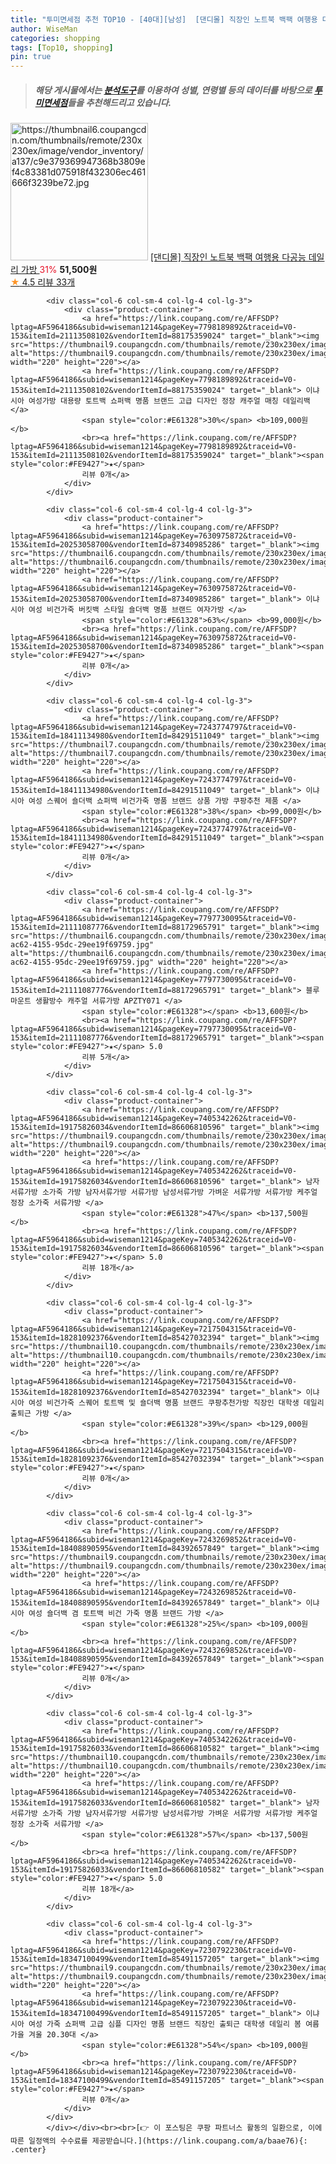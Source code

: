 ```yaml
---
title: "투미면세점 추천 TOP10 - [40대][남성]  [댄디몰] 직장인 노트북 백팩 여행용 다공능 데일리 가방 "
author: WiseMan
categories: shopping
tags: [Top10, shopping]
pin: true
---
```


> ##### 해당 게시물에서는 [**분석도구**](https://itemscout.io/)를 이용하여 **성별**, **연령별** 등의 데이터를 바탕으로 [**투미면세점**](https://link.coupang.com/a/baae76)들을 추천해드리고 있습니다.
<div class="container"><div class="row">
            <div class="col-6 col-sm-4 col-lg-4 col-lg-3">
                <div class="product-container">
                    <a href="https://link.coupang.com/re/AFFSDP?lptag=AF5964186&subid=wiseman1214&pageKey=7356130233&traceid=V0-153&itemId=18941079910&vendorItemId=86067579008" target="_blank"><img src="https://thumbnail6.coupangcdn.com/thumbnails/remote/230x230ex/image/vendor_inventory/a137/c9e379369947368b3809ef4c83381d075918f432306ec461666f3239be72.jpg" alt="https://thumbnail6.coupangcdn.com/thumbnails/remote/230x230ex/image/vendor_inventory/a137/c9e379369947368b3809ef4c83381d075918f432306ec461666f3239be72.jpg" width="220" height="220"></a>
                    <a href="https://link.coupang.com/re/AFFSDP?lptag=AF5964186&subid=wiseman1214&pageKey=7356130233&traceid=V0-153&itemId=18941079910&vendorItemId=86067579008" target="_blank"> [댄디몰] 직장인 노트북 백팩 여행용 다공능 데일리 가방 </a>
                    <span style="color:#E61328">31%</span> <b>51,500원</b>
                    <br><a href="https://link.coupang.com/re/AFFSDP?lptag=AF5964186&subid=wiseman1214&pageKey=7356130233&traceid=V0-153&itemId=18941079910&vendorItemId=86067579008" target="_blank"><span style="color:#FE9427">★</span> 4.5
                    리뷰 33개</a>
                </div>
            </div>
            
            <div class="col-6 col-sm-4 col-lg-4 col-lg-3">
                <div class="product-container">
                    <a href="https://link.coupang.com/re/AFFSDP?lptag=AF5964186&subid=wiseman1214&pageKey=7798189892&traceid=V0-153&itemId=21113508102&vendorItemId=88175359024" target="_blank"><img src="https://thumbnail9.coupangcdn.com/thumbnails/remote/230x230ex/image/vendor_inventory/1b70/003c70932e83aec981b413f8af774dcf4ddd382e866fbcb7faebe5f7dfc9.png" alt="https://thumbnail9.coupangcdn.com/thumbnails/remote/230x230ex/image/vendor_inventory/1b70/003c70932e83aec981b413f8af774dcf4ddd382e866fbcb7faebe5f7dfc9.png" width="220" height="220"></a>
                    <a href="https://link.coupang.com/re/AFFSDP?lptag=AF5964186&subid=wiseman1214&pageKey=7798189892&traceid=V0-153&itemId=21113508102&vendorItemId=88175359024" target="_blank"> 이냐시아 여성가방 대용량 토트백 쇼퍼백 명품 브랜드 고급 디자인 정장 캐주얼 매칭 데일리백 </a>
                    <span style="color:#E61328">30%</span> <b>109,000원</b>
                    <br><a href="https://link.coupang.com/re/AFFSDP?lptag=AF5964186&subid=wiseman1214&pageKey=7798189892&traceid=V0-153&itemId=21113508102&vendorItemId=88175359024" target="_blank"><span style="color:#FE9427">★</span> 
                    리뷰 0개</a>
                </div>
            </div>
            
            <div class="col-6 col-sm-4 col-lg-4 col-lg-3">
                <div class="product-container">
                    <a href="https://link.coupang.com/re/AFFSDP?lptag=AF5964186&subid=wiseman1214&pageKey=7630975872&traceid=V0-153&itemId=20253058700&vendorItemId=87340985286" target="_blank"><img src="https://thumbnail6.coupangcdn.com/thumbnails/remote/230x230ex/image/vendor_inventory/6ae0/a7b444d1e0b7a50b83e24680d0efd9106f1aa1d962c0fc4ffb07ce74ec1a.png" alt="https://thumbnail6.coupangcdn.com/thumbnails/remote/230x230ex/image/vendor_inventory/6ae0/a7b444d1e0b7a50b83e24680d0efd9106f1aa1d962c0fc4ffb07ce74ec1a.png" width="220" height="220"></a>
                    <a href="https://link.coupang.com/re/AFFSDP?lptag=AF5964186&subid=wiseman1214&pageKey=7630975872&traceid=V0-153&itemId=20253058700&vendorItemId=87340985286" target="_blank"> 이냐시아 여성 비건가죽 버킷백 스타일 숄더백 명품 브랜드 여자가방 </a>
                    <span style="color:#E61328">63%</span> <b>99,000원</b>
                    <br><a href="https://link.coupang.com/re/AFFSDP?lptag=AF5964186&subid=wiseman1214&pageKey=7630975872&traceid=V0-153&itemId=20253058700&vendorItemId=87340985286" target="_blank"><span style="color:#FE9427">★</span> 
                    리뷰 0개</a>
                </div>
            </div>
            
            <div class="col-6 col-sm-4 col-lg-4 col-lg-3">
                <div class="product-container">
                    <a href="https://link.coupang.com/re/AFFSDP?lptag=AF5964186&subid=wiseman1214&pageKey=7243774797&traceid=V0-153&itemId=18411134980&vendorItemId=84291511049" target="_blank"><img src="https://thumbnail7.coupangcdn.com/thumbnails/remote/230x230ex/image/vendor_inventory/cba0/69ab3a2884ac1d602a715ab426ff2bd61411aadbd2717ede97aa840627fe.png" alt="https://thumbnail7.coupangcdn.com/thumbnails/remote/230x230ex/image/vendor_inventory/cba0/69ab3a2884ac1d602a715ab426ff2bd61411aadbd2717ede97aa840627fe.png" width="220" height="220"></a>
                    <a href="https://link.coupang.com/re/AFFSDP?lptag=AF5964186&subid=wiseman1214&pageKey=7243774797&traceid=V0-153&itemId=18411134980&vendorItemId=84291511049" target="_blank"> 이냐시아 여성 스퀘어 숄더백 쇼퍼백 비건가죽 명품 브랜드 상품 가방 쿠팡추천 제품 </a>
                    <span style="color:#E61328">38%</span> <b>99,000원</b>
                    <br><a href="https://link.coupang.com/re/AFFSDP?lptag=AF5964186&subid=wiseman1214&pageKey=7243774797&traceid=V0-153&itemId=18411134980&vendorItemId=84291511049" target="_blank"><span style="color:#FE9427">★</span> 
                    리뷰 0개</a>
                </div>
            </div>
            
            <div class="col-6 col-sm-4 col-lg-4 col-lg-3">
                <div class="product-container">
                    <a href="https://link.coupang.com/re/AFFSDP?lptag=AF5964186&subid=wiseman1214&pageKey=7797730095&traceid=V0-153&itemId=21111087776&vendorItemId=88172965791" target="_blank"><img src="https://thumbnail6.coupangcdn.com/thumbnails/remote/230x230ex/image/retail/images/2023/12/26/10/5/14cc56e7-ac62-4155-95dc-29ee19f69759.jpg" alt="https://thumbnail6.coupangcdn.com/thumbnails/remote/230x230ex/image/retail/images/2023/12/26/10/5/14cc56e7-ac62-4155-95dc-29ee19f69759.jpg" width="220" height="220"></a>
                    <a href="https://link.coupang.com/re/AFFSDP?lptag=AF5964186&subid=wiseman1214&pageKey=7797730095&traceid=V0-153&itemId=21111087776&vendorItemId=88172965791" target="_blank"> 블루마운트 생활방수 캐주얼 서류가방 APZTY071 </a>
                    <span style="color:#E61328"></span> <b>13,600원</b>
                    <br><a href="https://link.coupang.com/re/AFFSDP?lptag=AF5964186&subid=wiseman1214&pageKey=7797730095&traceid=V0-153&itemId=21111087776&vendorItemId=88172965791" target="_blank"><span style="color:#FE9427">★</span> 5.0
                    리뷰 5개</a>
                </div>
            </div>
            
            <div class="col-6 col-sm-4 col-lg-4 col-lg-3">
                <div class="product-container">
                    <a href="https://link.coupang.com/re/AFFSDP?lptag=AF5964186&subid=wiseman1214&pageKey=7405342262&traceid=V0-153&itemId=19175826034&vendorItemId=86606810596" target="_blank"><img src="https://thumbnail9.coupangcdn.com/thumbnails/remote/230x230ex/image/vendor_inventory/5b00/0d2f93963c0af699abbf947725db741c9354de8b1b657507fa45ce6a277c.jpg" alt="https://thumbnail9.coupangcdn.com/thumbnails/remote/230x230ex/image/vendor_inventory/5b00/0d2f93963c0af699abbf947725db741c9354de8b1b657507fa45ce6a277c.jpg" width="220" height="220"></a>
                    <a href="https://link.coupang.com/re/AFFSDP?lptag=AF5964186&subid=wiseman1214&pageKey=7405342262&traceid=V0-153&itemId=19175826034&vendorItemId=86606810596" target="_blank"> 남자 서류가방 소가죽 가방 남자서류가방 서류가방 남성서류가방 가벼운 서류가방 서류가방 케주얼 정장 소가죽 서류가방 </a>
                    <span style="color:#E61328">47%</span> <b>137,500원</b>
                    <br><a href="https://link.coupang.com/re/AFFSDP?lptag=AF5964186&subid=wiseman1214&pageKey=7405342262&traceid=V0-153&itemId=19175826034&vendorItemId=86606810596" target="_blank"><span style="color:#FE9427">★</span> 5.0
                    리뷰 18개</a>
                </div>
            </div>
            
            <div class="col-6 col-sm-4 col-lg-4 col-lg-3">
                <div class="product-container">
                    <a href="https://link.coupang.com/re/AFFSDP?lptag=AF5964186&subid=wiseman1214&pageKey=7217504315&traceid=V0-153&itemId=18281092376&vendorItemId=85427032394" target="_blank"><img src="https://thumbnail10.coupangcdn.com/thumbnails/remote/230x230ex/image/vendor_inventory/39f2/e10b91a412d942f8e9bb49e53778063b636c1950470a3d5f6f8450835dea.png" alt="https://thumbnail10.coupangcdn.com/thumbnails/remote/230x230ex/image/vendor_inventory/39f2/e10b91a412d942f8e9bb49e53778063b636c1950470a3d5f6f8450835dea.png" width="220" height="220"></a>
                    <a href="https://link.coupang.com/re/AFFSDP?lptag=AF5964186&subid=wiseman1214&pageKey=7217504315&traceid=V0-153&itemId=18281092376&vendorItemId=85427032394" target="_blank"> 이냐시아 여성 비건가죽 스퀘어 토트백 및 숄더백 명품 브랜드 쿠팡추천가방 직장인 대학생 데일리 출퇴근 가방 </a>
                    <span style="color:#E61328">39%</span> <b>129,000원</b>
                    <br><a href="https://link.coupang.com/re/AFFSDP?lptag=AF5964186&subid=wiseman1214&pageKey=7217504315&traceid=V0-153&itemId=18281092376&vendorItemId=85427032394" target="_blank"><span style="color:#FE9427">★</span> 
                    리뷰 0개</a>
                </div>
            </div>
            
            <div class="col-6 col-sm-4 col-lg-4 col-lg-3">
                <div class="product-container">
                    <a href="https://link.coupang.com/re/AFFSDP?lptag=AF5964186&subid=wiseman1214&pageKey=7243269852&traceid=V0-153&itemId=18408890595&vendorItemId=84392657849" target="_blank"><img src="https://thumbnail9.coupangcdn.com/thumbnails/remote/230x230ex/image/vendor_inventory/f7d1/682207395bb9557990229b53036d6017ee706aded842b4c926cbfb8ea199.png" alt="https://thumbnail9.coupangcdn.com/thumbnails/remote/230x230ex/image/vendor_inventory/f7d1/682207395bb9557990229b53036d6017ee706aded842b4c926cbfb8ea199.png" width="220" height="220"></a>
                    <a href="https://link.coupang.com/re/AFFSDP?lptag=AF5964186&subid=wiseman1214&pageKey=7243269852&traceid=V0-153&itemId=18408890595&vendorItemId=84392657849" target="_blank"> 이냐시아 여성 숄더백 겸 토트백 비건 가죽 명품 브랜드 가방 </a>
                    <span style="color:#E61328">25%</span> <b>109,000원</b>
                    <br><a href="https://link.coupang.com/re/AFFSDP?lptag=AF5964186&subid=wiseman1214&pageKey=7243269852&traceid=V0-153&itemId=18408890595&vendorItemId=84392657849" target="_blank"><span style="color:#FE9427">★</span> 
                    리뷰 0개</a>
                </div>
            </div>
            
            <div class="col-6 col-sm-4 col-lg-4 col-lg-3">
                <div class="product-container">
                    <a href="https://link.coupang.com/re/AFFSDP?lptag=AF5964186&subid=wiseman1214&pageKey=7405342262&traceid=V0-153&itemId=19175826033&vendorItemId=86606810582" target="_blank"><img src="https://thumbnail10.coupangcdn.com/thumbnails/remote/230x230ex/image/vendor_inventory/34e1/1f6dc6a6bdff5688c0a871c361e8ef19c9119ece3406af87a9a0d3b644b1.jpg" alt="https://thumbnail10.coupangcdn.com/thumbnails/remote/230x230ex/image/vendor_inventory/34e1/1f6dc6a6bdff5688c0a871c361e8ef19c9119ece3406af87a9a0d3b644b1.jpg" width="220" height="220"></a>
                    <a href="https://link.coupang.com/re/AFFSDP?lptag=AF5964186&subid=wiseman1214&pageKey=7405342262&traceid=V0-153&itemId=19175826033&vendorItemId=86606810582" target="_blank"> 남자 서류가방 소가죽 가방 남자서류가방 서류가방 남성서류가방 가벼운 서류가방 서류가방 케주얼 정장 소가죽 서류가방 </a>
                    <span style="color:#E61328">57%</span> <b>137,500원</b>
                    <br><a href="https://link.coupang.com/re/AFFSDP?lptag=AF5964186&subid=wiseman1214&pageKey=7405342262&traceid=V0-153&itemId=19175826033&vendorItemId=86606810582" target="_blank"><span style="color:#FE9427">★</span> 5.0
                    리뷰 18개</a>
                </div>
            </div>
            
            <div class="col-6 col-sm-4 col-lg-4 col-lg-3">
                <div class="product-container">
                    <a href="https://link.coupang.com/re/AFFSDP?lptag=AF5964186&subid=wiseman1214&pageKey=7230792230&traceid=V0-153&itemId=18347100499&vendorItemId=85491157205" target="_blank"><img src="https://thumbnail9.coupangcdn.com/thumbnails/remote/230x230ex/image/vendor_inventory/968e/4998ba3ababf7c013a24141309c7a68bb704d600eabc12b7e8ff17318894.png" alt="https://thumbnail9.coupangcdn.com/thumbnails/remote/230x230ex/image/vendor_inventory/968e/4998ba3ababf7c013a24141309c7a68bb704d600eabc12b7e8ff17318894.png" width="220" height="220"></a>
                    <a href="https://link.coupang.com/re/AFFSDP?lptag=AF5964186&subid=wiseman1214&pageKey=7230792230&traceid=V0-153&itemId=18347100499&vendorItemId=85491157205" target="_blank"> 이냐시아 여성 가죽 쇼퍼백 고급 심플 디자인 명품 브랜드 직장인 출퇴근 대학생 데일리 봄 여름 가을 겨울 20.30대 </a>
                    <span style="color:#E61328">54%</span> <b>109,000원</b>
                    <br><a href="https://link.coupang.com/re/AFFSDP?lptag=AF5964186&subid=wiseman1214&pageKey=7230792230&traceid=V0-153&itemId=18347100499&vendorItemId=85491157205" target="_blank"><span style="color:#FE9427">★</span> 
                    리뷰 0개</a>
                </div>
            </div>
            </div></div><br><br>[👉 이 포스팅은 쿠팡 파트너스 활동의 일환으로, 이에 따른 일정액의 수수료를 제공받습니다.](https://link.coupang.com/a/baae76){: .center}